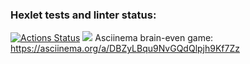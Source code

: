 ### Hexlet tests and linter status:
[![Actions Status](https://github.com/vvichgirl/frontend-project-44/actions/workflows/hexlet-check.yml/badge.svg)](https://github.com/vvichgirl/frontend-project-44/actions)
<a href="https://codeclimate.com/github/vvichgirl/frontend-project-44/maintainability"><img src="https://api.codeclimate.com/v1/badges/3ffb6d829dc48905166a/maintainability" /></a>
Asciinema brain-even game:
https://asciinema.org/a/DBZyLBqu9NvGQdQlpjh9Kf7Zz